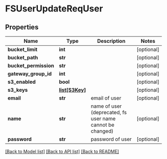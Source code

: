 # FSUserUpdateReqUser

## Properties
Name | Type | Description | Notes
------------ | ------------- | ------------- | -------------
**bucket_limit** | **int** |  | [optional] 
**bucket_path** | **str** |  | [optional] 
**bucket_permission** | **str** |  | [optional] 
**gateway_group_id** | **int** |  | [optional] 
**s3_enabled** | **bool** |  | [optional] 
**s3_keys** | [**list[S3Key]**](S3Key.md) |  | [optional] 
**email** | **str** | email of user | [optional] 
**name** | **str** | name of user (deprecated, fs user name cannot be changed) | [optional] 
**password** | **str** | password of user | [optional] 

[[Back to Model list]](../README.md#documentation-for-models) [[Back to API list]](../README.md#documentation-for-api-endpoints) [[Back to README]](../README.md)


